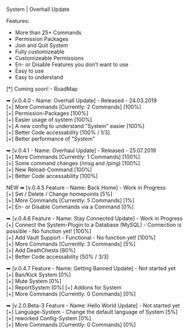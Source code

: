 System | Overhall Update

Features:

- More than 25+ Commands
- Permission Packages
- Join and Quit System
- Fully customizeable
- Customizeable Permissions
- En- or Disable Features you don't want to use
- Easy to use
- Easy to understand

[*] Coming soon! - RoadMap  
 
➥ [v.0.4.0 - Name: Overhall Update] - Released - 24.03.2019  
    [+] More Commands [Currently: 2 Commands] [100%]  
    [+] Permission-Packages [100%]  
    [+] Easier usage of system [100%]  
    [+] A new config to understand "System" easier [100%]  
    [+] Better Code accessability [100% / 1/3]  
    [+] Better performance of "System"  

➥ [v.0.4.1 - Name: Overhaul Update] - Released - 25.07.2019    
    [+] More Commands [Currently: 1 Commands] [100%]  
    [+] Some command changes (/msg and /ping) [100%]  
    [+] New Reload-Command [100%]  
    [+] Better Code accessability [100%]  

NEW ➥ [v.0.4.5 Feature - Name: Back Home] - Work in Progress  
    [+] Set / Delete / Change homepoints [5%]  
    [+] More Commands [Currently: 5 Commands] [1%]  
    [+] En- or Disable Commands via a Command [0%]
 
➥ [v.0.4.6 Feature - Name: Stay Connected Update] - Work in Progress  
    [+] Connect the System-Plugin to a Database (MySQL) - Connection is possible - No function yet! [100%]  
    [+] Add Vault Support - Functional - No function yet! [100%]  
    [+] More Commands [Currently: 3 Commands] [5%]  
    [+] Add DeathChests [80%]  
    [+] Better Code accessability [50% / 3/3]  

➥ [v.0.4.7 Feature - Name: Getting Banned Update] - Not started yet  
    [+] Ban/Kick System [0%]  
    [+] Mute System [0%]  
    [+] ReportSystem [0%]
    [+] Addons for System  
    [+] More Commands [Currently: 0 Commands] [0%]  

➥ [v.2.0.Beta-3 Feature - Name: Hello World Update] - Not started yet  
    [+] Language-System - Change the default language of System [5%]  
    [+] reworked Config-System [0%]  
    [+] More Commands [Currently: 0 Commands] [0%]  
